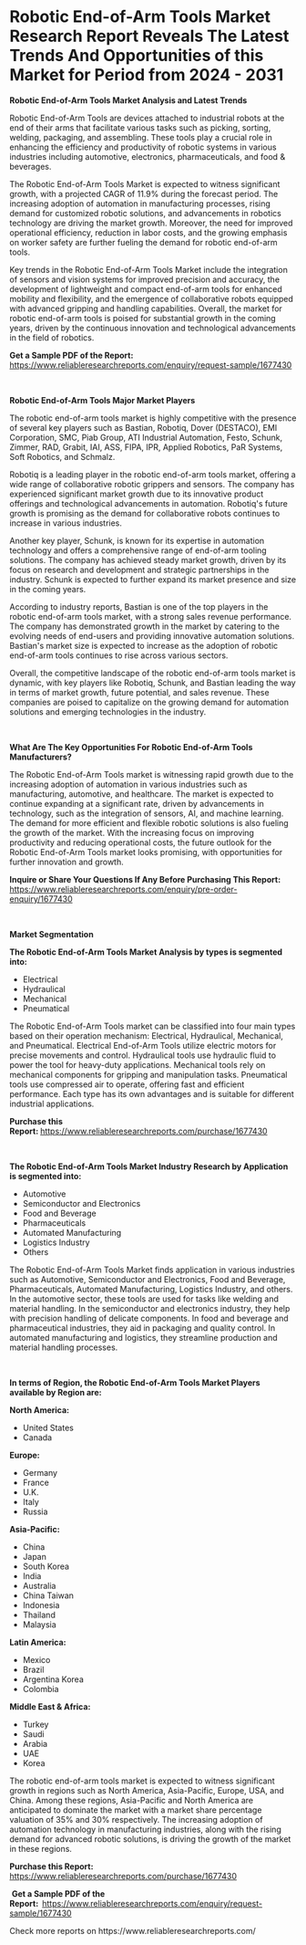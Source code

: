<p><h1>Robotic End-of-Arm Tools Market Research Report Reveals The Latest Trends And Opportunities of this Market for Period from 2024 - 2031</h1></p><p><strong>Robotic End-of-Arm Tools Market Analysis and Latest Trends</strong></p>
<p><p>Robotic End-of-Arm Tools are devices attached to industrial robots at the end of their arms that facilitate various tasks such as picking, sorting, welding, packaging, and assembling. These tools play a crucial role in enhancing the efficiency and productivity of robotic systems in various industries including automotive, electronics, pharmaceuticals, and food & beverages.</p><p>The Robotic End-of-Arm Tools Market is expected to witness significant growth, with a projected CAGR of 11.9% during the forecast period. The increasing adoption of automation in manufacturing processes, rising demand for customized robotic solutions, and advancements in robotics technology are driving the market growth. Moreover, the need for improved operational efficiency, reduction in labor costs, and the growing emphasis on worker safety are further fueling the demand for robotic end-of-arm tools.</p><p>Key trends in the Robotic End-of-Arm Tools Market include the integration of sensors and vision systems for improved precision and accuracy, the development of lightweight and compact end-of-arm tools for enhanced mobility and flexibility, and the emergence of collaborative robots equipped with advanced gripping and handling capabilities. Overall, the market for robotic end-of-arm tools is poised for substantial growth in the coming years, driven by the continuous innovation and technological advancements in the field of robotics.</p></p>
<p><strong>Get a Sample PDF of the Report:&nbsp;</strong> <a href="https://www.reliableresearchreports.com/enquiry/request-sample/1677430">https://www.reliableresearchreports.com/enquiry/request-sample/1677430</a></p>
<p>&nbsp;</p>
<p><strong>Robotic End-of-Arm Tools Major Market Players</strong></p>
<p><p>The robotic end-of-arm tools market is highly competitive with the presence of several key players such as Bastian, Robotiq, Dover (DESTACO), EMI Corporation, SMC, Piab Group, ATI Industrial Automation, Festo, Schunk, Zimmer, RAD, Grabit, IAI, ASS, FIPA, IPR, Applied Robotics, PaR Systems, Soft Robotics, and Schmalz.</p><p>Robotiq is a leading player in the robotic end-of-arm tools market, offering a wide range of collaborative robotic grippers and sensors. The company has experienced significant market growth due to its innovative product offerings and technological advancements in automation. Robotiq's future growth is promising as the demand for collaborative robots continues to increase in various industries.</p><p>Another key player, Schunk, is known for its expertise in automation technology and offers a comprehensive range of end-of-arm tooling solutions. The company has achieved steady market growth, driven by its focus on research and development and strategic partnerships in the industry. Schunk is expected to further expand its market presence and size in the coming years.</p><p>According to industry reports, Bastian is one of the top players in the robotic end-of-arm tools market, with a strong sales revenue performance. The company has demonstrated growth in the market by catering to the evolving needs of end-users and providing innovative automation solutions. Bastian's market size is expected to increase as the adoption of robotic end-of-arm tools continues to rise across various sectors.</p><p>Overall, the competitive landscape of the robotic end-of-arm tools market is dynamic, with key players like Robotiq, Schunk, and Bastian leading the way in terms of market growth, future potential, and sales revenue. These companies are poised to capitalize on the growing demand for automation solutions and emerging technologies in the industry.</p></p>
<p>&nbsp;</p>
<p><strong>What Are The Key Opportunities For Robotic End-of-Arm Tools Manufacturers?</strong></p>
<p><p>The Robotic End-of-Arm Tools market is witnessing rapid growth due to the increasing adoption of automation in various industries such as manufacturing, automotive, and healthcare. The market is expected to continue expanding at a significant rate, driven by advancements in technology, such as the integration of sensors, AI, and machine learning. The demand for more efficient and flexible robotic solutions is also fueling the growth of the market. With the increasing focus on improving productivity and reducing operational costs, the future outlook for the Robotic End-of-Arm Tools market looks promising, with opportunities for further innovation and growth.</p></p>
<p><strong>Inquire or Share Your Questions If Any Before Purchasing This Report:</strong> <a href="https://www.reliableresearchreports.com/enquiry/pre-order-enquiry/1677430">https://www.reliableresearchreports.com/enquiry/pre-order-enquiry/1677430</a></p>
<p>&nbsp;</p>
<p><strong>Market Segmentation</strong></p>
<p><strong>The Robotic End-of-Arm Tools Market Analysis by types is segmented into:</strong></p>
<p><ul><li>Electrical</li><li>Hydraulical</li><li>Mechanical</li><li>Pneumatical</li></ul></p>
<p><p>The Robotic End-of-Arm Tools market can be classified into four main types based on their operation mechanism: Electrical, Hydraulical, Mechanical, and Pneumatical. Electrical End-of-Arm Tools utilize electric motors for precise movements and control. Hydraulical tools use hydraulic fluid to power the tool for heavy-duty applications. Mechanical tools rely on mechanical components for gripping and manipulation tasks. Pneumatical tools use compressed air to operate, offering fast and efficient performance. Each type has its own advantages and is suitable for different industrial applications.</p></p>
<p><strong>Purchase this Report:&nbsp;</strong><a href="https://www.reliableresearchreports.com/purchase/1677430">https://www.reliableresearchreports.com/purchase/1677430</a></p>
<p>&nbsp;</p>
<p><strong>The Robotic End-of-Arm Tools Market Industry Research by Application is segmented into:</strong></p>
<p><ul><li>Automotive</li><li>Semiconductor and Electronics</li><li>Food and Beverage</li><li>Pharmaceuticals</li><li>Automated Manufacturing</li><li>Logistics Industry</li><li>Others</li></ul></p>
<p><p>The Robotic End-of-Arm Tools Market finds application in various industries such as Automotive, Semiconductor and Electronics, Food and Beverage, Pharmaceuticals, Automated Manufacturing, Logistics Industry, and others. In the automotive sector, these tools are used for tasks like welding and material handling. In the semiconductor and electronics industry, they help with precision handling of delicate components. In food and beverage and pharmaceutical industries, they aid in packaging and quality control. In automated manufacturing and logistics, they streamline production and material handling processes.</p></p>
<p>&nbsp;</p>
<p><strong>In terms of Region, the Robotic End-of-Arm Tools Market Players available by Region are:</strong></p>
<p>
    <p> <strong> North America: </strong>
        <ul>
            <li>United States</li>
            <li>Canada</li>
        </ul>
        </p> 
    <p> <strong> Europe: </strong>
        <ul>
            <li>Germany</li>
            <li>France</li>
            <li>U.K.</li>
            <li>Italy</li>
            <li>Russia</li>
        </ul>
        </p> 
    <p> <strong> Asia-Pacific: </strong>
        <ul>
            <li>China</li>
            <li>Japan</li>
            <li>South Korea</li>
            <li>India</li>
            <li>Australia</li>
            <li>China Taiwan</li>
            <li>Indonesia</li>
            <li>Thailand</li>
            <li>Malaysia</li>
        </ul>
        </p> 
    <p> <strong> Latin America: </strong>
        <ul>
            <li>Mexico</li>
            <li>Brazil</li>
            <li>Argentina Korea</li>
            <li>Colombia</li>
        </ul>
        </p> 
    <p> <strong> Middle East & Africa: </strong>
        <ul>
            <li>Turkey</li>
            <li>Saudi</li>
            <li>Arabia</li>
            <li>UAE</li>
            <li>Korea</li>
        </ul>
    </p>
    </p>
<p><p>The robotic end-of-arm tools market is expected to witness significant growth in regions such as North America, Asia-Pacific, Europe, USA, and China. Among these regions, Asia-Pacific and North America are anticipated to dominate the market with a market share percentage valuation of 35% and 30% respectively. The increasing adoption of automation technology in manufacturing industries, along with the rising demand for advanced robotic solutions, is driving the growth of the market in these regions.</p></p>
<p><strong>Purchase this Report: </strong><a href="https://www.reliableresearchreports.com/purchase/1677430">https://www.reliableresearchreports.com/purchase/1677430</a></p>
<p>&nbsp;<strong>Get a Sample PDF of the Report:&nbsp;&nbsp;</strong><a href="https://www.reliableresearchreports.com/enquiry/request-sample/1677430">https://www.reliableresearchreports.com/enquiry/request-sample/1677430</a></p>
<p><strong></strong></p>
<p>Check more reports on https://www.reliableresearchreports.com/</p>